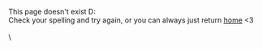 This page doesn't exist D:\
Check your spelling and try again, or you can always just return [home](https://potatzz.github.io/ms-robotics-resources.github.io/) <3
\
\
\
